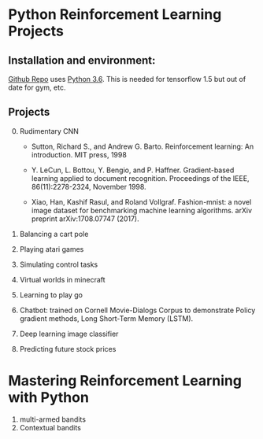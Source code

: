 # Python Reinforcement Learning Projects 
## Installation and environment:
[Github Repo](https://github.com/PacktPublishing/Python-Reinforcement-Learning-Projects) uses [Python 3.6](https://www.python.org/downloads/release/python-360/). This is needed for tensorflow 1.5 but out of date for gym, etc.

## Projects

0. Rudimentary CNN

    * Sutton, Richard S., and Andrew G. Barto. Reinforcement learning: An introduction. MIT press, 1998
    
    * Y. LeCun, L. Bottou, Y. Bengio, and P. Haffner. Gradient-based learning applied to document recognition. Proceedings of the IEEE, 86(11):2278-2324, November 1998. 
    
    * Xiao, Han, Kashif Rasul, and Roland Vollgraf. Fashion-mnist: a novel image dataset for benchmarking machine learning algorithms. arXiv preprint arXiv:1708.07747 (2017).

1. Balancing a cart pole
2. Playing atari games
3. Simulating control tasks
4. Virtual worlds in minecraft
5. Learning to play go
6. Chatbot: trained on Cornell Movie-Dialogs Corpus to demonstrate Policy gradient methods, Long Short-Term Memory (LSTM).
7. Deep learning image classifier
8. Predicting future stock prices


# Mastering Reinforcement Learning with Python
1. multi-armed bandits
2. Contextual bandits